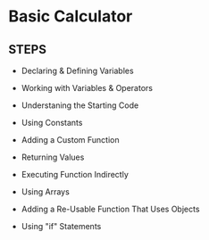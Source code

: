 # Basic Calculator


## STEPS


* Declaring & Defining Variables

* Working with Variables & Operators

* Understaning the Starting Code

* Using Constants

* Adding a Custom Function

* Returning Values

* Executing Function Indirectly

* Using Arrays

* Adding a Re-Usable Function That Uses Objects

* Using "if" Statements